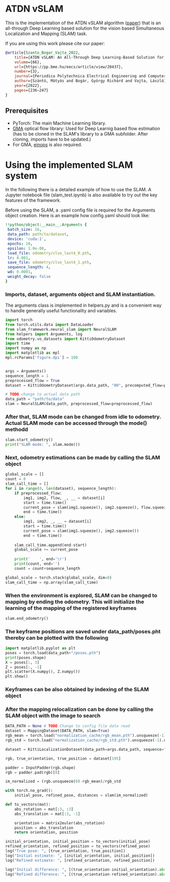 # ATDN vSLAM
This is the implementation of the ATDN vSLAM algorithm ([paper](https://pp.bme.hu/eecs/article/view/20437)) that is an all-through Deep Learning based solution for the vision based Simultaneous Localization and Mapping (SLAM) task.

If you are using this work please cite our paper:
```bibtex
@article{Szanto_Bogar_Vajta_2022, 
    title={ATDN vSLAM: An All-Through Deep Learning-Based Solution for Visual Simultaneous Localization and Mapping},
    volume={66},
    url={https://pp.bme.hu/eecs/article/view/20437},
    number={3},
    journal={Periodica Polytechnica Electrical Engineering and Computer Science},
    author={Szántó, Mátyás and Bogár, György Richárd and Vajta, László},
    year={2022},
    pages={236–247}
}
```

## Prerequisites
- PyTorch: The main Machine Learning library.
- [GMA](https://github.com/zacjiang/GMA) optical flow library: Used for Deep Learnig based flow estimation (has to be cloned in the SLAM's library to a GMA subfolder. After cloning, imports have to be updated.)
- For GMA, [einops](https://github.com/arogozhnikov/einops) is also required.

# Using the implemented SLAM system
In the following there is a detailed example of how to use the SLAM. A Jupyter notebook file (slam_test.ipynb) is also available to try out the key features of the framework.

 Before using the SLAM, a .yaml config file is required for the Arguments object creation. Here is an example how config.yaml should look like:
 ```yaml
 !!python/object:__main__.Arguments {
  batch_size: 16, 
  data_path: path/to/dataset, 
  device: 'cuda:1',
  epochs: 10, 
  epsilon: 1.0e-08, 
  load_file: odometry/clvo_last4_0.pth, 
  lr: 0.001, 
  save_file: odometry/clvo_last4_1.pth,
  sequence_length: 4, 
  wd: 0.0001, 
  weight_decay: false
}
 ```

### Imports, dataset, arguments object and SLAM instantiation.
The arguments class is implemented in helpers.py and is a convenient way to handle generally useful functionality and variables.

```python
import torch
from torch.utils.data import DataLoader
from slam_framework.neural_slam import NeuralSLAM
from helpers import Arguments, log
from odometry.vo_datasets import KittiOdometryDataset
import time
import numpy as np
import matplotlib as mpl
mpl.rcParams['figure.dpi'] = 100


args = Arguments()
sequence_length = 1
preprocessed_flow = True
dataset = KittiOdometryDataset(args.data_path, "00", precomputed_flow=preprocessed_flow, sequence_length=sequence_length)

# TODO change to actual data path
data_path = "path/to/data"
slam = NeuralSLAM(data_path, preprocessed_flow=preprocessed_flow)
```

### After that, SLAM mode can be changed from idle to odometry. Actual SLAM mode can be accessed through the mode() methodd

```python
slam.start_odometry()
print("SLAM mode: ", slam.mode())
```

### Next, odometry estimations can be made by calling the SLAM object

```python
global_scale = []
count = 0
slam_call_time = []
for i in range(0, len(dataset), sequence_length):
    if preprocessed_flow:
        img1, img2, flow, _, __ = dataset[i]
        start = time.time()
        current_pose = slam(img1.squeeze(), img2.squeeze(), flow.squeeze())
        end = time.time()
    else:
        img1, img2, _, __ = dataset[i]
        start = time.time()
        current_pose = slam(img1.squeeze(), img2.squeeze())
        end = time.time()
        
    slam_call_time.append(end-start)
    global_scale += current_pose
    
    print('    ', end='\r')
    print(count, end='')
    count = count+sequence_length

global_scale = torch.stack(global_scale, dim=0)
slam_call_time = np.array(slam_call_time)
```

### When the environment is explored, SLAM can be changed to mapping by ending the odometry. This will initialize the learning of the mapping of the registered keyframes

```python
slam.end_odometry()
```

### The keyframe positions are saved under data_path/poses.pht thereby can be plotted with the following

```python
import matplotlib.pyplot as plt
poses = torch.load(data_path+"/poses.pth")
print(poses.shape)
X = poses[:, 3]
Z = poses[:, -1]
plt.scatter(X.numpy(), Z.numpy())
plt.show()
```

### Keyframes can be also obtained by indexing of the SLAM object
### After the mapping relocalization can be done by calling the SLAM object with the image to search

```python
DATA_PATH = None # TODO Change to config file data read
dataset = MappingDataset(DATA_PATH, slam=True)
rgb_mean = torch.load("normalization_cache/rgb_mean.pth").unsqueeze(-1).unsqueeze(-1).unsqueeze(0)
rgb_std = torch.load("normalization_cache/rgb_std.pth").unsqueeze(-1).unsqueeze(-1).unsqueeze(0)

dataset = KittiLocalizationDataset(data_path=args.data_path, sequence="00")

rgb, true_orientation, true_position = dataset[195]

padder = InputPadder(rgb.shape)
rgb = padder.pad(rgb)[0]

im_normalized = (rgb.unsqueeze(0)-rgb_mean)/rgb_std

with torch.no_grad():
    initial_pose, refined_pose, distances = slam(im_normalized)

def to_vectors(mat):
    abs_rotation = mat[:3, :3]
    abs_translation = mat[:3, -1]

    orientation = matrix2euler(abs_rotation)
    position = abs_translation
    return orientation, position

initial_orientation, initial_position = to_vectors(initial_pose)
refined_orientation, refined_position = to_vectors(refined_pose)
log("True pose: ", [true_orientation, true_position])
log("Initial estimate: ", [initial_orientation, initial_position])
log("Refined estimate: ", [refined_orientation, refined_position])

log("Initial difference: ", [(true_orientation-initial_orientation).abs().sum(), (true_position-initial_position).abs().sum()])
log("Refined difference: ", [(true_orientation-refined_orientation).abs().sum(), (true_position-refined_position).abs().sum()])
```
